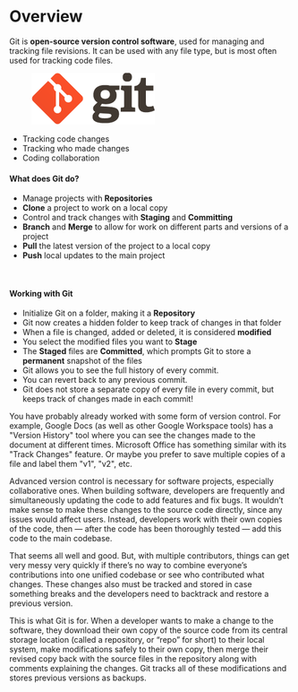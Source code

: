 # Overview

Git is **open-source version control software**, used for managing and tracking file revisions. It can be used with any file type, but is most often used for tracking code files.

<figure><img src=".gitbook/assets/git.png" alt=""><figcaption></figcaption></figure>

* Tracking code changes
* Tracking who made changes
* Coding collaboration

#### What does Git do?

* Manage projects with **Repositories**
* **Clone** a project to work on a local copy
* Control and track changes with **Staging** and **Committing**
* **Branch** and **Merge** to allow for work on different parts and versions of a project
* **Pull** the latest version of the project to a local copy
* **Push** local updates to the main project

<figure><img src="https://git-scm.com/book/en/v2/images/areas.png" alt=""><figcaption></figcaption></figure>

#### Working with Git

* Initialize Git on a folder, making it a **Repository**
* Git now creates a hidden folder to keep track of changes in that folder
* When a file is changed, added or deleted, it is considered **modified**
* You select the modified files you want to **Stage**
* The **Staged** files are **Committed**, which prompts Git to store a **permanent** snapshot of the files
* Git allows you to see the full history of every commit.
* You can revert back to any previous commit.
* Git does not store a separate copy of every file in every commit, but keeps track of changes made in each commit!

You have probably already worked with some form of version control. For example, Google Docs (as well as other Google Workspace tools) has a "Version History" tool where you can see the changes made to the document at different times. Microsoft Office has something similar with its "Track Changes" feature. Or maybe you prefer to save multiple copies of a file and label them "v1", "v2", etc.

Advanced version control is necessary for software projects, especially collaborative ones. When building software, developers are frequently and simultaneously updating the code to add features and fix bugs. It wouldn’t make sense to make these changes to the source code directly, since any issues would affect users. Instead, developers work with their own copies of the code, then — after the code has been thoroughly tested — add this code to the main codebase.

That seems all well and good. But, with multiple contributors, things can get very messy very quickly if there’s no way to combine everyone’s contributions into one unified codebase or see who contributed what changes. These changes also must be tracked and stored in case something breaks and the developers need to backtrack and restore a previous version.

This is what Git is for. When a developer wants to make a change to the software, they download their own copy of the source code from its central storage location (called a repository, or “repo” for short) to their local system, make modifications safely to their own copy, then merge their revised copy back with the source files in the repository along with comments explaining the changes. Git tracks all of these modifications and stores previous versions as backups.

